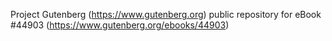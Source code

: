 Project Gutenberg (https://www.gutenberg.org) public repository for eBook #44903 (https://www.gutenberg.org/ebooks/44903)
